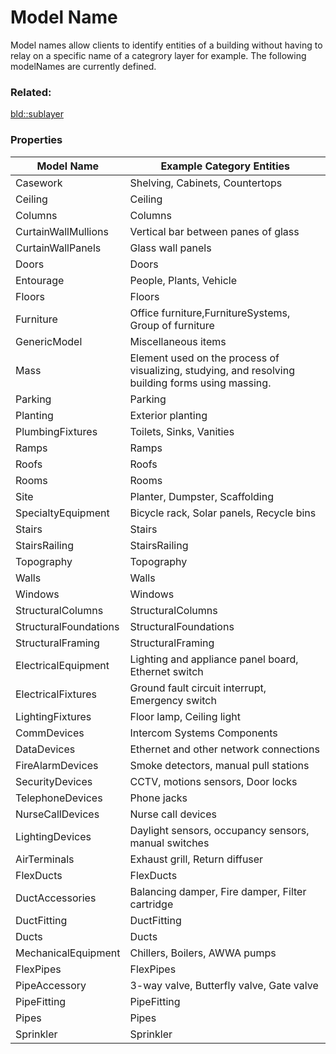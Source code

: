 # Model Name

Model names allow clients to identify entities of a building without having to relay on a specific name of a categrory layer for example. The following modelNames are currently defined.

### Related:

[bld::sublayer](sublayer.bld.md)
### Properties

| Model Name | Example Category Entities |
| --- | --- |
| Casework | Shelving, Cabinets, Countertops |
|Ceiling	|Ceiling|
|Columns	|Columns|
|CurtainWallMullions|	Vertical bar between panes of glass|
|CurtainWallPanels|	Glass wall panels|
|Doors|	Doors|
|Entourage|	People, Plants, Vehicle|
|Floors	|Floors|
|Furniture|	Office furniture,FurnitureSystems, Group of furniture|
|GenericModel|	Miscellaneous items|
|Mass|Element used on the process of visualizing, studying, and resolving building forms using massing.|
|Parking|	Parking|
|Planting	|Exterior planting|
|PlumbingFixtures	|Toilets, Sinks, Vanities|
|Ramps	|Ramps|
|Roofs|	Roofs|
|Rooms|Rooms|
|Site|	Planter, Dumpster, Scaffolding|
|SpecialtyEquipment|	Bicycle rack, Solar panels, Recycle bins|
|Stairs|	Stairs|
|StairsRailing|	StairsRailing|
|Topography	|Topography|
|Walls|	Walls|
|Windows|	Windows|
|StructuralColumns|	StructuralColumns|
|StructuralFoundations|	StructuralFoundations|
|StructuralFraming|	StructuralFraming|
|ElectricalEquipment|Lighting and appliance panel board, Ethernet switch|
|ElectricalFixtures	|Ground fault circuit interrupt, Emergency switch|
|LightingFixtures|Floor lamp, Ceiling light|
|CommDevices| Intercom Systems Components |
|DataDevices|Ethernet and other network connections|
|FireAlarmDevices|Smoke detectors, manual pull stations|
|SecurityDevices|CCTV, motions sensors, Door locks|
|TelephoneDevices|Phone jacks|
|NurseCallDevices|Nurse call devices|
|LightingDevices|Daylight sensors, occupancy sensors, manual switches|
|AirTerminals	|Exhaust grill, Return diffuser|
|FlexDucts|	FlexDucts|
|DuctAccessories|Balancing damper, Fire damper, Filter cartridge|
|DuctFitting|DuctFitting|
|Ducts|	Ducts|
|MechanicalEquipment|Chillers, Boilers, AWWA pumps|
|FlexPipes|FlexPipes|
|PipeAccessory|	3-way valve, Butterfly valve, Gate valve|
|PipeFitting	|PipeFitting|
|Pipes|	Pipes|
|Sprinkler|	Sprinkler|

